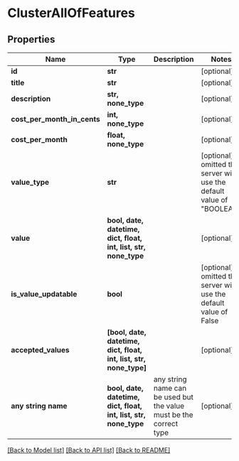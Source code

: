 # ClusterAllOfFeatures


## Properties
Name | Type | Description | Notes
------------ | ------------- | ------------- | -------------
**id** | **str** |  | [optional] 
**title** | **str** |  | [optional] 
**description** | **str, none_type** |  | [optional] 
**cost_per_month_in_cents** | **int, none_type** |  | [optional] 
**cost_per_month** | **float, none_type** |  | [optional] 
**value_type** | **str** |  | [optional]  if omitted the server will use the default value of "BOOLEAN"
**value** | **bool, date, datetime, dict, float, int, list, str, none_type** |  | [optional] 
**is_value_updatable** | **bool** |  | [optional]  if omitted the server will use the default value of False
**accepted_values** | **[bool, date, datetime, dict, float, int, list, str, none_type]** |  | [optional] 
**any string name** | **bool, date, datetime, dict, float, int, list, str, none_type** | any string name can be used but the value must be the correct type | [optional]

[[Back to Model list]](../README.md#documentation-for-models) [[Back to API list]](../README.md#documentation-for-api-endpoints) [[Back to README]](../README.md)


